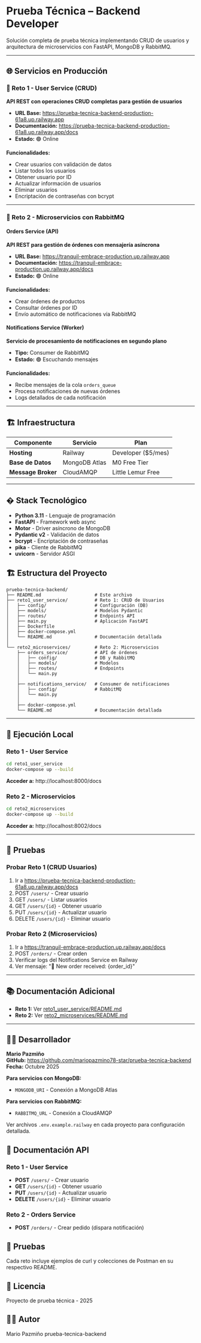 # Prueba Técnica – Backend Developer

Solución completa de prueba técnica implementando CRUD de usuarios y arquitectura de microservicios con FastAPI, MongoDB y RabbitMQ.

---

## 🌐 Servicios en Producción

### 🔹 Reto 1 - User Service (CRUD)
**API REST con operaciones CRUD completas para gestión de usuarios**

- **URL Base:** https://prueba-tecnica-backend-production-61a8.up.railway.app
- **Documentación:** https://prueba-tecnica-backend-production-61a8.up.railway.app/docs
- **Estado:** 🟢 Online

**Funcionalidades:**
- Crear usuarios con validación de datos
- Listar todos los usuarios
- Obtener usuario por ID
- Actualizar información de usuarios
- Eliminar usuarios
- Encriptación de contraseñas con bcrypt

---

### 🔹 Reto 2 - Microservicios con RabbitMQ

#### Orders Service (API)
**API REST para gestión de órdenes con mensajería asíncrona**

- **URL Base:** https://tranquil-embrace-production.up.railway.app
- **Documentación:** https://tranquil-embrace-production.up.railway.app/docs
- **Estado:** 🟢 Online

**Funcionalidades:**
- Crear órdenes de productos
- Consultar órdenes por ID
- Envío automático de notificaciones vía RabbitMQ

#### Notifications Service (Worker)
**Servicio de procesamiento de notificaciones en segundo plano**

- **Tipo:** Consumer de RabbitMQ
- **Estado:** 🟢 Escuchando mensajes

**Funcionalidades:**
- Recibe mensajes de la cola `orders_queue`
- Procesa notificaciones de nuevas órdenes
- Logs detallados de cada notificación

---

## 🏗️ Infraestructura

| Componente | Servicio | Plan |
|------------|----------|------|
| **Hosting** | Railway | Developer ($5/mes) |
| **Base de Datos** | MongoDB Atlas | M0 Free Tier |
| **Message Broker** | CloudAMQP | Little Lemur Free |

---

## �️ Stack Tecnológico

- **Python 3.11** - Lenguaje de programación
- **FastAPI** - Framework web async
- **Motor** - Driver asíncrono de MongoDB
- **Pydantic v2** - Validación de datos
- **bcrypt** - Encriptación de contraseñas
- **pika** - Cliente de RabbitMQ
- **uvicorn** - Servidor ASGI

## 🏗️ Estructura del Proyecto

```
prueba-tecnica-backend/
├── README.md                    # Este archivo
├── reto1_user_service/          # Reto 1: CRUD de Usuarios
│   ├── config/                  # Configuración (DB)
│   ├── models/                  # Modelos Pydantic
│   ├── routes/                  # Endpoints API
│   ├── main.py                  # Aplicación FastAPI
│   ├── Dockerfile
│   ├── docker-compose.yml
│   └── README.md                # Documentación detallada
│
└── reto2_microservices/         # Reto 2: Microservicios
    ├── orders_service/          # API de órdenes
    │   ├── config/              # DB y RabbitMQ
    │   ├── models/              # Modelos
    │   ├── routes/              # Endpoints
    │   └── main.py
    │
    ├── notifications_service/   # Consumer de notificaciones
    │   ├── config/              # RabbitMQ
    │   └── main.py
    │
    ├── docker-compose.yml
    └── README.md                # Documentación detallada
```

---

## 🚀 Ejecución Local

### Reto 1 - User Service

```bash
cd reto1_user_service
docker-compose up --build
```

**Acceder a:** http://localhost:8000/docs

### Reto 2 - Microservicios

```bash
cd reto2_microservices
docker-compose up --build
```

**Acceder a:** http://localhost:8002/docs

---

## 🧪 Pruebas

### Probar Reto 1 (CRUD Usuarios)

1. Ir a https://prueba-tecnica-backend-production-61a8.up.railway.app/docs
2. POST `/users/` - Crear usuario
3. GET `/users/` - Listar usuarios
4. GET `/users/{id}` - Obtener usuario
5. PUT `/users/{id}` - Actualizar usuario
6. DELETE `/users/{id}` - Eliminar usuario

### Probar Reto 2 (Microservicios)

1. Ir a https://tranquil-embrace-production.up.railway.app/docs
2. POST `/orders/` - Crear orden
3. Verificar logs del Notifications Service en Railway
4. Ver mensaje: "📧 New order received: {order_id}"

---

## 📚 Documentación Adicional

- **Reto 1:** Ver [reto1_user_service/README.md](./reto1_user_service/README.md)
- **Reto 2:** Ver [reto2_microservices/README.md](./reto2_microservices/README.md)

---

## 👨‍💻 Desarrollador

**Mario Pazmiño**  
**GitHub:** https://github.com/mariopazmino78-star/prueba-tecnica-backend  
**Fecha:** Octubre 2025

**Para servicios con MongoDB:**
- `MONGODB_URI` - Conexión a MongoDB Atlas

**Para servicios con RabbitMQ:**
- `RABBITMQ_URL` - Conexión a CloudAMQP

Ver archivos `.env.example.railway` en cada proyecto para configuración detallada.

## 📝 Documentación API

### Reto 1 - User Service
- **POST** `/users/` - Crear usuario
- **GET** `/users/{id}` - Obtener usuario
- **PUT** `/users/{id}` - Actualizar usuario
- **DELETE** `/users/{id}` - Eliminar usuario

### Reto 2 - Orders Service
- **POST** `/orders/` - Crear pedido (dispara notificación)

## 🧪 Pruebas

Cada reto incluye ejemplos de curl y colecciones de Postman en su respectivo README.

## 📄 Licencia

Proyecto de prueba técnica - 2025

## 👨‍💻 Autor

Mario Pazmiño
prueba-tecnica-backend
